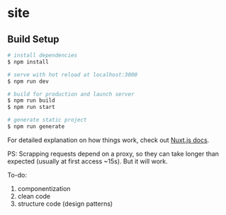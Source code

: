 # site

## Build Setup

```bash
# install dependencies
$ npm install

# serve with hot reload at localhost:3000
$ npm run dev

# build for production and launch server
$ npm run build
$ npm run start

# generate static project
$ npm run generate
```

For detailed explanation on how things work, check out [Nuxt.js docs](https://nuxtjs.org).

PS: Scrapping requests depend on a proxy, so they can take longer than expected (usually at first access ~15s). But it will work.

To-do:

1. componentization
2. clean code
3. structure code (design patterns)
